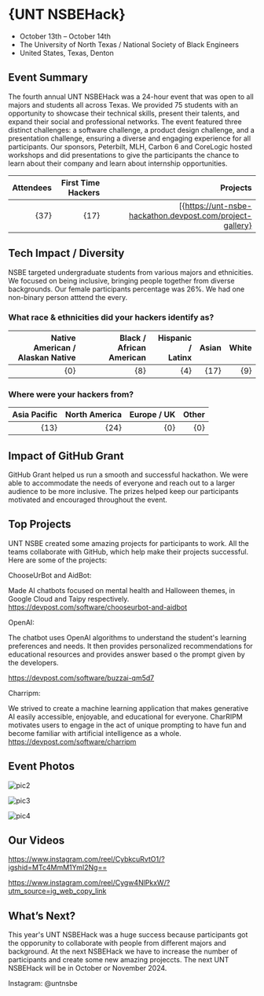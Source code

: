 # {UNT NSBEHack}
- October 13th – October 14th
- The University of North Texas / National Society of Black Engineers
- United States, Texas, Denton


## Event Summary

The fourth annual UNT NSBEHack was a 24-hour event that was open to all majors and students all across Texas. We provided 75 students with an opportunity to showcase their technical skills, present their talents, and expand their social and professional networks. 
The event featured three distinct challenges: a software challenge, a product design challenge, and a presentation challenge, ensuring a diverse and engaging experience for all participants. 
Our sponsors, Peterbilt, MLH, Carbon 6 and CoreLogic hosted workshops and did presentations to give the participants the chance to learn about their company and learn about internship opportunities.

| Attendees |First Time Hackers| Projects|
|---------------:|--------------:|------------:|
|{37}|{17}|[{https://unt-nsbe-hackathon.devpost.com/project-gallery}| 


## Tech Impact / Diversity 

NSBE targeted undergraduate students from various majors and ethnicities. We focused on being inclusive, bringing people together from diverse backgrounds. 
Our female participants percentage was 26%. We had one non-binary person atttend the every.

### What race & ethnicities did your hackers identify as?
| Native American / <br> Alaskan Native | Black / <br> African American | Hispanic / <br> Latinx | Asian | White |
|---------------:|------------:|------------:|---------:|--------:|
|{0}|{8}|{4}|{17}|{9}|



### Where were your hackers from?
| Asia Pacific | North America | Europe / UK | Other |
|---------------:|--------------:|------------:|---------:|
|{13}|{24}|{0}|{0}|



## Impact of GitHub Grant
GitHub Grant helped us run a smooth and successful hackathon. We were able to accommodate the needs of everyone and reach out to a larger audience to be more inclusive.
The prizes helped keep our participants motivated and encouraged throughout the event.

## Top Projects

UNT NSBE created some amazing projects for participants to work. All the teams collaborate with GitHub, which help make their projects successful.
Here are some of the projects:

ChooseUrBot and AidBot:

Made AI chatbots focused on mental health and Halloween themes, in Google Cloud and Taipy respectively.
https://devpost.com/software/chooseurbot-and-aidbot

OpenAI:

The chatbot uses OpenAI algorithms to understand the student's learning preferences and needs. It then provides personalized recommendations for educational resources and provides answer based o the prompt given by the developers.

https://devpost.com/software/buzzai-qm5d7

Charripm: 

We strived to create a machine learning application that makes generative AI easily accessible, enjoyable, and educational for everyone. CharRIPM motivates users to engage in the act of unique prompting to have fun and become familiar with artificial intelligence as a whole.
https://devpost.com/software/charripm 

## Event Photos
![pic2](https://github.com/EmmaAO/GitHub-Education-Hackathon-Grant-Fund-2023/assets/150871572/5a7aefa3-9429-49e9-8006-28ca50bdb29f)

![pic3](https://github.com/EmmaAO/GitHub-Education-Hackathon-Grant-Fund-2023/assets/150871572/1af587a3-4b8f-4b04-af3e-5fe3b59e3cfe)

![pic4](https://github.com/EmmaAO/GitHub-Education-Hackathon-Grant-Fund-2023/assets/150871572/a0f3e2f2-38a8-4078-b03e-ff2e892c89b1)





## Our Videos
https://www.instagram.com/reel/CybkcuRvtO1/?igshid=MTc4MmM1YmI2Ng==

https://www.instagram.com/reel/Cygw4NlPkxW/?utm_source=ig_web_copy_link

## What’s Next?
This year's UNT NSBEHack was a huge success because participants got the opporunity to collaborate with people from different majors and background.
At the next NSBEHack we have to increase the number of participants and create some new amazing projeccts. 
The next UNT NSBEHack will be in October or November 2024.

Instagram: @untnsbe
